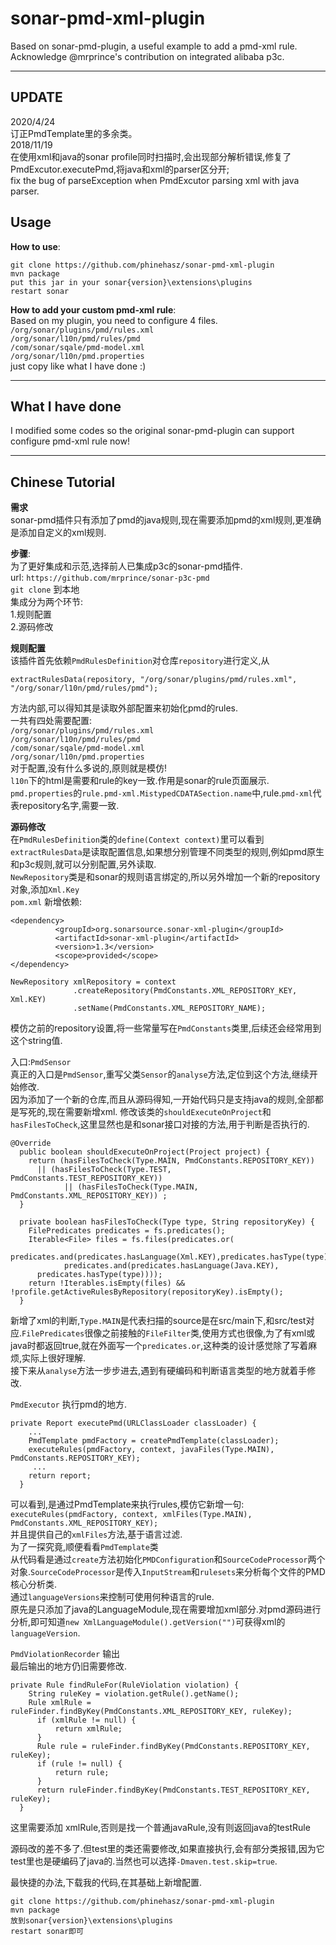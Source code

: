 # sonar-pmd-xml-plugin
Based on sonar-pmd-plugin, a useful example to add a pmd-xml rule.   
Acknowledge @mrprince's contribution on integrated alibaba p3c.  
***
## UPDATE  
2020/4/24  
订正PmdTemplate里的多余类。  
2018/11/19  
在使用xml和java的sonar profile同时扫描时,会出现部分解析错误,修复了PmdExcutor.executePmd,将java和xml的parser区分开;  
fix the bug of parseException when PmdExcutor parsing xml with java parser.  
## Usage  
**How to use**:  
```
git clone https://github.com/phinehasz/sonar-pmd-xml-plugin
mvn package
put this jar in your sonar{version}\extensions\plugins 
restart sonar
```
**How to add your custom pmd-xml rule**:  
Based on my plugin, you need to configure 4 files.  
`/org/sonar/plugins/pmd/rules.xml`  
`/org/sonar/l10n/pmd/rules/pmd`  
`/com/sonar/sqale/pmd-model.xml`  
`/org/sonar/l10n/pmd.properties`  
just copy like what I have done    :)  
***
## What I have done  
I modified some codes so the original sonar-pmd-plugin can support configure pmd-xml rule now!  
***
## Chinese Tutorial
**需求**  
sonar-pmd插件只有添加了pmd的java规则,现在需要添加pmd的xml规则,更准确是添加自定义的xml规则.  

**步骤**:  
为了更好集成和示范,选择前人已集成p3c的sonar-pmd插件.  
url: `https://github.com/mrprince/sonar-p3c-pmd`  
`git clone` 到本地  
集成分为两个环节:  
1.规则配置  
2.源码修改  


**规则配置**  
该插件首先依赖`PmdRulesDefinition`对仓库`repository`进行定义,从
```
extractRulesData(repository, "/org/sonar/plugins/pmd/rules.xml", "/org/sonar/l10n/pmd/rules/pmd");
```
方法内部,可以得知其是读取外部配置来初始化pmd的rules.  
一共有四处需要配置:  
`/org/sonar/plugins/pmd/rules.xml`  
`/org/sonar/l10n/pmd/rules/pmd`  
`/com/sonar/sqale/pmd-model.xml`  
`/org/sonar/l10n/pmd.properties`  
对于配置,没有什么多说的,原则就是模仿!  
`l10n`下的html是需要和rule的key一致.作用是sonar的rule页面展示. 
`pmd.properties`的`rule.pmd-xml.MistypedCDATASection.name`中,rule.`pmd-xml`代表repository名字,需要一致.  

**源码修改**  
在`PmdRulesDefinition`类的`define(Context context)`里可以看到`extractRulesData`是读取配置信息,如果想分别管理不同类型的规则,例如pmd原生和p3c规则,就可以分别配置,另外读取.  
`NewRepository`类是和sonar的规则语言绑定的,所以另外增加一个新的repository对象,添加`Xml.Key`  
`pom.xml` 新增依赖:  
```
<dependency>
          <groupId>org.sonarsource.sonar-xml-plugin</groupId>
          <artifactId>sonar-xml-plugin</artifactId>
          <version>1.3</version>
          <scope>provided</scope>
</dependency>
```
```
NewRepository xmlRepository = context
			  .createRepository(PmdConstants.XML_REPOSITORY_KEY, Xml.KEY)
			  .setName(PmdConstants.XML_REPOSITORY_NAME);
```
模仿之前的repository设置,将一些常量写在`PmdConstants`类里,后续还会经常用到这个string值.  

入口:`PmdSensor`  
真正的入口是`PmdSensor`,重写父类`Sensor`的`analyse`方法,定位到这个方法,继续开始修改.  
因为添加了一个新的仓库,而且从源码得知,一开始代码只是支持java的规则,全部都是写死的,现在需要新增xml.  修改该类的`shouldExecuteOnProject`和`hasFilesToCheck`,这里显然也是和sonar接口对接的方法,用于判断是否执行的.  
```
@Override
  public boolean shouldExecuteOnProject(Project project) {
    return (hasFilesToCheck(Type.MAIN, PmdConstants.REPOSITORY_KEY))
      || (hasFilesToCheck(Type.TEST, PmdConstants.TEST_REPOSITORY_KEY))
			|| (hasFilesToCheck(Type.MAIN, PmdConstants.XML_REPOSITORY_KEY)) ;
  }

  private boolean hasFilesToCheck(Type type, String repositoryKey) {
    FilePredicates predicates = fs.predicates();
    Iterable<File> files = fs.files(predicates.or(
    		predicates.and(predicates.hasLanguage(Xml.KEY),predicates.hasType(type)),
			predicates.and(predicates.hasLanguage(Java.KEY),
      predicates.hasType(type))));
    return !Iterables.isEmpty(files) && !profile.getActiveRulesByRepository(repositoryKey).isEmpty();
  }
```
新增了xml的判断,`Type.MAIN`是代表扫描的source是在src/main下,和src/test对应.`FilePredicates`很像之前接触的`FileFilter`类,使用方式也很像,为了有xml或java时都返回true,就在外面写一个`predicates.or`,这种类的设计感觉除了写着麻烦,实际上很好理解.  
接下来从`analyse`方法一步步进去,遇到有硬编码和判断语言类型的地方就着手修改.  

`PmdExecutor` 执行pmd的地方.  
```
private Report executePmd(URLClassLoader classLoader) {
    ...
    PmdTemplate pmdFactory = createPmdTemplate(classLoader);
    executeRules(pmdFactory, context, javaFiles(Type.MAIN), PmdConstants.REPOSITORY_KEY);
     ...
    return report;
  }
 ```
可以看到,是通过PmdTemplate来执行rules,模仿它新增一句:  
`executeRules(pmdFactory, context, xmlFiles(Type.MAIN), PmdConstants.XML_REPOSITORY_KEY);`  
并且提供自己的`xmlFiles`方法,基于语言过滤.  
为了一探究竟,顺便看看`PmdTemplate`类  
从代码看是通过`create`方法初始化`PMDConfiguration`和`SourceCodeProcessor`两个对象.`SourceCodeProcessor`是传入`InputStream`和`rulesets`来分析每个文件的PMD核心分析类.  
通过`languageVersions`来控制可使用何种语言的rule.  
原先是只添加了java的LanguageModule,现在需要增加xml部分.对pmd源码进行分析,即可知道`new XmlLanguageModule().getVersion("")`可获得xml的`languageVersion`.   

`PmdViolationRecorder` 输出  
最后输出的地方仍旧需要修改.
```
private Rule findRuleFor(RuleViolation violation) {
    String ruleKey = violation.getRule().getName();
    Rule xmlRule = ruleFinder.findByKey(PmdConstants.XML_REPOSITORY_KEY, ruleKey);
	  if (xmlRule != null) {
		  return xmlRule;
	  }
	  Rule rule = ruleFinder.findByKey(PmdConstants.REPOSITORY_KEY, ruleKey);
	  if (rule != null) {
		  return rule;
	  }
	  return ruleFinder.findByKey(PmdConstants.TEST_REPOSITORY_KEY, ruleKey);
  }
  ```
这里需要添加 xmlRule,否则是找一个普通javaRule,没有则返回java的testRule  

源码改的差不多了.但test里的类还需要修改,如果直接执行,会有部分类报错,因为它test里也是硬编码了java的.当然也可以选择`-Dmaven.test.skip=true`.

最快捷的办法,下载我的代码,在其基础上新增配置.  
```
git clone https://github.com/phinehasz/sonar-pmd-xml-plugin
mvn package
放到sonar{version}\extensions\plugins 
restart sonar即可
```

